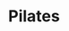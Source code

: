 ---
title: Pilates
description: Pilates can improve posture and flexibility. It strengthens abdominal and back muscles and can help to reduce stress. The class is suitable for everyone, no aerobics involved!
times:
- Monday 1.15pm - 2.15pm
cost: £4
location: St George's Community Centre
signup: false
additional_info: Wear comfortable clothing
---